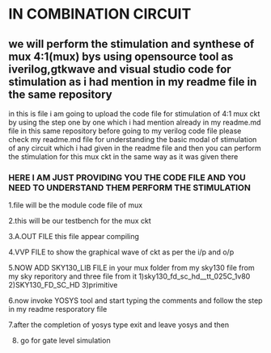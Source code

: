 

# IN COMBINATION CIRCUIT 

## **we will perform the stimulation and synthese of mux 4:1(mux) bys using opensource tool as iverilog,gtkwave and visual studio code for stimulation as i had mention in my readme file in the same repository**

in this is file i am going to upload the code file for stimulation of 4:1 mux ckt by using the step one by one which i had mention already in my readme.md file in this same repository before going to my verilog code file please check my readme.md file for understanding the basic modal of stimulation of any circuit which i had given in the readme file and then you can perform the stimulation for this mux ckt in the same way as it was given there

### HERE I AM JUST PROVIDING YOU THE CODE FILE AND YOU NEED TO UNDERSTAND THEM PERFORM THE STIMULATION

1.file will be the module code file of mux 



2.this will be our testbench for the mux ckt

3.A.OUT FILE this file appear compiling

4.VVP FILE to show the graphical wave of ckt as per the i/p and o/p 

5.NOW ADD SKY130_LIB FILE in your mux folder from my sky130 file from my sky reporitory and three file from it 1)sky130_fd_sc_hd__tt_025C_1v80 2)SKY130_FD_SC_HD 3)primitive

6.now invoke YOSYS tool and start typing the comments and follow the step in my readme resporatory file 

7.after the completion of yosys type exit and leave yosys and then

8. go for gate level simulation

